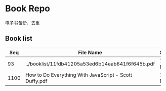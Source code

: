 Book Repo
=========

电子书备份、去重

Book list
---------

| Seq | File Name | Size | MD5 |
| --- | --------- | ---- | --- |
| 93 | ../booklist/11fdb41205a53ed6b14eab641f6f645b.pdf | 7.6 MB | 11fdb41205a53ed6b14eab641f6f645b | 
| 1100 | How to Do Everything With JavaScript - Scott Duffy.pdf | 7.6 MB | 11fdb41205a53ed6b14eab641f6f645b | 
